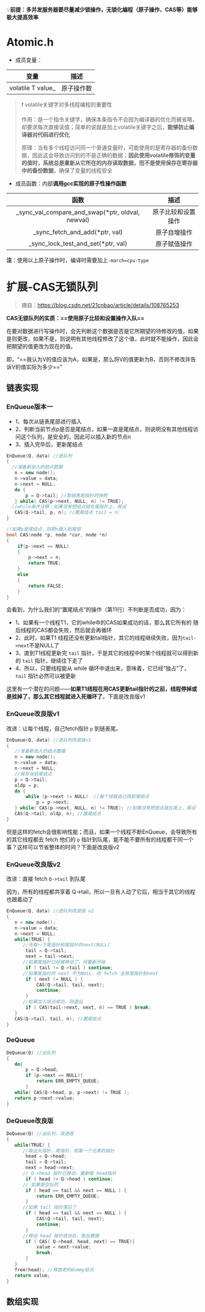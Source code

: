 :bulb:**前提：多并发服务器要尽量减少锁操作，无锁化编程（原子操作、CAS等）能够极大提高效率**

# Atomic.h

- 成员变量：

|       变量        |    描述    |
| :---------------: | :--------: |
| volatile T value_ | 原子操作数 |

> :heavy_exclamation_mark: volatile关键字对多线程编程的重要性
>
> 作用：是一个指令关键字，确保本条指令不会因为编译器的优化而被省略，却要求每次直接读值；简单的说就是加上volatile关键字之后，**能够防止编译器对代码进行优化**
>
> 原理：当有多个线程访问同一个普通变量时，可能使用的是寄存器的备份数据，因此这会导致访问到的不是正确的数据；**因此使用volatile修饰的变量的值时，系统总是重新从它所在的内存读取数据，而不是使用保存在寄存器中的备份数据**，确保了变量的线程安全



- 成员函数：内部**调用gcc实现的原子性操作函数**

|                       函数                        |        描述        |
| :-----------------------------------------------: | :----------------: |
| \_sync_val_compare_and_swap(*ptr, oldval, newval) | 原子比较和设置操作 |
|          \_sync_fetch_and_add(*ptr, val)          |    原子自增操作    |
|        \_sync_lock_test_and_set(*ptr, val)        |    原子赋值操作    |

**注**：使用以上原子操作时，编译时需要加上`-march=cpu-type`



# 扩展-CAS无锁队列

> 摘自：https://blog.csdn.net/21cnbao/article/details/108765253

**CAS无锁队列的实质：==使用原子比较和设置操作入队==**

在要对数据进行写操作时，会先判断这个数据是否是它所期望的待修改的值，如果是则更改，如果不是，则说明有其他线程修改了这个值，此时就不能操作，因此会把期望的值更改为现在的值。

即，“==我认为V的值应该为A，如果是，那么将V的值更新为B，否则不修改并告诉V的值实际为多少==”

## 链表实现

### EnQueue版本一

- 1、每次从链表尾部进行插入
- 2、判断当前节点p是否是尾结点，如果一直是尾结点，则说明没有其他线程访问这个队列，是安全的，因此可以插入新的节点n
- 3、插入完毕后，更新尾结点

```c++
EnQueue(Q, data) //进队列
{
  //准备新加入的结点数据
   n = new node();
   n->value = data;
   n->next = NULL;
   do {
       p = Q->tail; //取链表尾指针的快照
   } while( CAS(p->next, NULL, n) != TRUE);
  //while条件注释：如果没有把结点链在尾指针上，再试
   CAS(Q->tail, p, n); //置尾结点 tail = n;
}

//如果p是尾结点，则把n插入到尾部
bool CAS(node *p, node *cur, node *n)
{
    if(p->next == NULL)
    {
        p->next = n;
        return TRUE;
    }
    else
    {
        return FALSE;
    }
}
```

会看到，为什么我们的“置尾结点”的操作（第11行）不判断是否成功，因为：

- 1、如果有一个线程T1，它的while中的CAS如果成功的话，那么其它所有的 随后线程的CAS都会失败，然后就会再循环
- 2、此时，如果T1 线程还没有更新tail指针，其它的线程继续失败，因为`tail->next`不是NULL了
- 3、直到T1线程更新完 `tail` 指针，于是其它的线程中的某个线程就可以得到新的 `tail` 指针，继续往下走了
- 4、所以，只要线程能从 while 循环中退出来，意味着，它已经“独占”了，`tail` 指针必然可以被更新

这里有一个潜在的问题——**如果T1线程在用CAS更新tail指针的之前，线程停掉或是挂掉了，那么其它线程就进入死循环了**。下面是改良版v1

### EnQueue改良版v1

改进：让每个线程，自己fetch指针 `p` 到链表尾。

```c++
EnQueue(Q, data) //进队列改良版v1
{
   //准备新加入的结点数据
   n = new node();
   n->value = data;
   n->next = NULL;
   //保存当前尾结点
   p = Q->tail;
   oldp = p;
   do {
       while (p->next != NULL)	//每个线程自己找到尾结点
           p = p->next;
   } while( CAS(p->next, NULL, n) != TRUE); //如果没有把结点链在尾上，再试
   CAS(Q->tail, oldp, n); //置尾结点
}
```

但是这样的fetch会很影响性能；而且，如果一个线程不断EnQueue，会导致所有的其它线程都去 fetch 他们的 `p` 指针到队尾，能不能不要所有的线程都干同一个事？这样可以节省整体的时间？下面是改良版v2

### EnQueue改良版v2

改进：直接 fetch `Q->tail` 到队尾

因为，所有的线程都共享着 Q->tail，所以一旦有人动了它后，相当于其它的线程也跟着动了

```c++
EnQueue(Q, data) //进队列改良版 v2
{
   n = new node();
   n->value = data;
   n->next = NULL;
   while(TRUE) {
      //先取一下尾指针和尾指针的next(NULL)
       tail = Q->tail;
       next = tail->next;
      //如果尾指针已经被移动了，则重新开始
       if ( tail != Q->tail ) continue;
      //如果尾指针的 next 不为NULL，则 fetch 全局尾指针到next
       if ( next != NULL ) {
           CAS(Q->tail, tail, next);
           continue;
       }
      //如果加入结点成功，则退出
       if ( CAS(tail->next, next, n) == TRUE ) break;
   }
   CAS(Q->tail, tail, n); //置尾结点
}
```

### DeQueue

```c++
DeQueue(Q) //出队列
{
   do{
       p = Q->head;
       if (p->next == NULL){
           return ERR_EMPTY_QUEUE;
       }
   while( CAS(Q->head, p, p->next) != TRUE );
   return p->next->value;
}
```

### DeQueue改良版

```c++
DeQueue(Q) //出队列，改进版
{
   while(TRUE) {
      //取出头指针，尾指针，和第一个元素的指针
       head = Q->head;
       tail = Q->tail;
       next = head->next;
      // Q->head 指针已移动，重新取 head指针
       if ( head != Q->head ) continue;
      // 如果是空队列
       if ( head == tail && next == NULL ) {
           return ERR_EMPTY_QUEUE;
       }
      //如果 tail 指针落后了
       if ( head == tail && next == NULL ) {
           CAS(Q->tail, tail, next);
           continue;
       }
      //移动 head 指针成功后，取出数据
       if ( CAS( Q->head, head, next) == TRUE){
           value = next->value;
           break;
       }
   }
   free(head); //释放老的dummy结点
   return value;
}
```



## 数组实现

